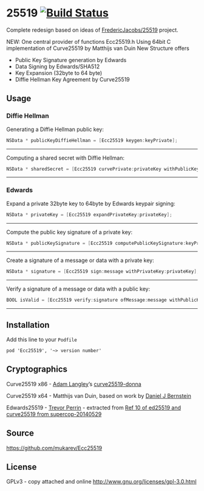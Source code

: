 25519 [![Build Status](https://travis-ci.org/mukarev/Ecc25519.svg?branch=master)](https://travis-ci.org/mukarev/Ecc25519)
=====

Complete redesign based on ideas of [FredericJacobs/25519](https://github.com/FredericJacobs/25519) project.

NEW:
One central provider of functions Ecc25519.h
Using 64bit C implementation of Curve25519 by Matthijs van Duin
New Structure offers
- Public Key Signature generation by Edwards
- Data Signing by Edwards/SHA512
- Key Expansion (32byte to 64 byte)
- Diffie Hellman Key Agreement by Curve25519

## Usage

### Diffie Hellman

Generating a Diffie Hellman public key:

```objective-c
NSData * publicKeyDiffieHellman = [Ecc25519 keygen:keyPrivate];
```

- - -

Computing a shared secret with Diffie Hellman:

```objective-c
NSData * sharedSecret = [Ecc25519 curvePrivate:privateKey withPublicKey:publicKey];
```

- - -

### Edwards

Expand a private 32byte key to 64byte by Edwards keypair signing:

```objective-c
NSData * privateKey = [Ecc25519 expandPrivateKey:privateKey];
```

- - -

Compute the public key signature of a private key:

```objective-c
NSData * publicKeySignature = [Ecc25519 computePublicKeySignature:keyPrivate];
```

- - -

Create a signature of a message or data with a private key:

```objective-c
NSData * signature = [Ecc25519 sign:message withPrivateKey:privateKey];
```

- - -

Verify a signature of a message or data with a public key:

```objective-c
BOOL isValid = [Ecc25519 verify:signature ofMessage:message withPublicKey:publicKey]
```

- - -

## Installation

Add this line to your `Podfile`

```
pod 'Ecc25519', '~> version number'
```
## Cryptographics

Curve25519 x86 - [Adam Langley](https://www.imperialviolet.org/)’s [curve25519-donna](https://github.com/agl/curve25519-donna)

Curve25519 x64 - Matthijs van Duin, based on work by [Daniel J Bernstein](http://cr.yp.to/ecdh.html)

Edwards25519 - [Trevor Perrin](http://trevp.net/) - extracted from [Ref 10 of ed25519 and curve25519 from supercop-20140529](https://www.github.com/trevp/ref10_extract)

## Source

https://github.com/mukarev/Ecc25519

## License

GPLv3 - copy attached and online http://www.gnu.org/licenses/gpl-3.0.html
